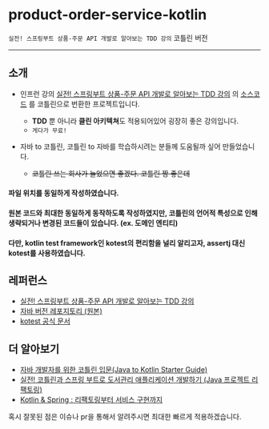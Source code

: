 # product-order-service-kotlin

`실전! 스프링부트 상품-주문 API 개발로 알아보는 TDD 강의` 코틀린 버전

---

## 소개

- 인프런 강의 [실전! 스프링부트 상품-주문 API 개발로 알아보는 TDD 강의](https://www.inflearn.com/course/%EC%8A%A4%ED%94%84%EB%A7%81%EB%B6%80%ED%8A%B8-%EC%8B%A4%EC%A0%84-%EC%83%81%ED%92%88%EC%A3%BC%EB%AC%B8-tdd) 의 [소스코드](https://github.com/ejoongseok/product-order-service) 를 코틀린으로 번환한 프로젝트입니다.
  - **TDD** 뿐 아니라 **클린 아키텍쳐**도 적용되어있어 굉장히 좋은 강의입니다.
  - `게다가 무료!`

- 자바 to 코틀린, 코틀린 to 자바를 학습하시려는 분들께 도움될까 싶어 만들었습니다.
  - ~~코틀린 쓰는 회사가 늘었으면 좋겠다. 코틀린 짱 좋은데~~

#### 파일 위치를 동일하게 작성하였습니다. 

#### 원본 코드와 최대한 동일하게 동작하도록 작성하였지만, 코틀린의 언어적 특성으로 인해 생략되거나 변경된 코드들이 있습니다. (ex. 도메인 엔티티)

#### 다만, kotlin test framework인 kotest의 편리함을 널리 알리고자, assertj 대신 kotest를 사용하였습니다.


## 레퍼런스

- [실전! 스프링부트 상품-주문 API 개발로 알아보는 TDD 강의](https://www.inflearn.com/course/%EC%8A%A4%ED%94%84%EB%A7%81%EB%B6%80%ED%8A%B8-%EC%8B%A4%EC%A0%84-%EC%83%81%ED%92%88%EC%A3%BC%EB%AC%B8-tdd)
- [자바 버전 레포지토리 (원본)](https://github.com/ejoongseok/product-order-service)
- [kotest 공식 문서](https://kotest.io/docs/quickstart/)

## 더 알아보기

- [자바 개발자를 위한 코틀린 입문(Java to Kotlin Starter Guide)](https://www.inflearn.com/course/java-to-kotlin)
- [실전! 코틀린과 스프링 부트로 도서관리 애플리케이션 개발하기 (Java 프로젝트 리팩토링)](https://www.inflearn.com/course/java-to-kotlin)
- [Kotlin & Spring :
  리팩토링부터 서비스 구현까지](https://fastcampus.co.kr/dev_online_kopring)

혹시 잘못된 점은 이슈나 pr을 통해서 알려주시면 최대한 빠르게 적용하겠습니다.
